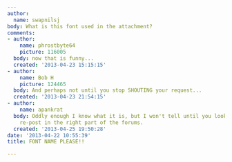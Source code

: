 ```yaml
---
author:
  name: swapnilsj
body: What is this font used in the attachment?
comments:
- author:
    name: phrostbyte64
    picture: 116005
  body: now that is funny...
  created: '2013-04-23 15:15:15'
- author:
    name: Bob H
    picture: 124465
  body: And perhaps not until you stop SHOUTING your request...
  created: '2013-04-23 21:54:15'
- author:
    name: apankrat
  body: Oddly enough I know what it is, but I won't tell until you look around and
    re-post in the right part of the forums.
  created: '2013-04-25 19:50:28'
date: '2013-04-22 10:55:39'
title: FONT NAME PLEASE!!

---
```

